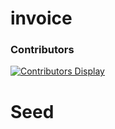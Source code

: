 # invoice




### Contributors
[![Contributors Display](https://badges.pufler.dev/contributors/ilmhub-uz/invoice?size=50&padding=-5&bots=true)](https://github.com/wahid-d)
# Seed
